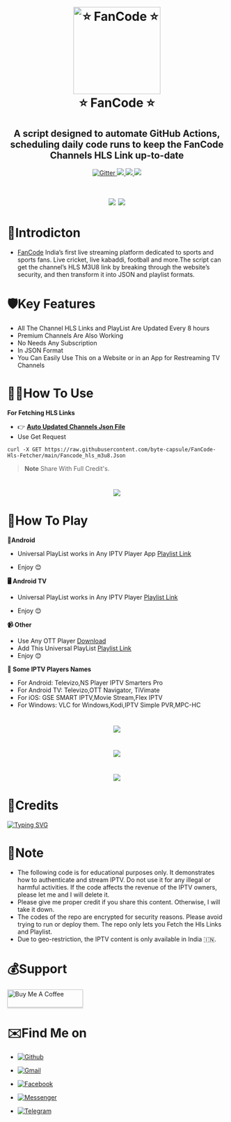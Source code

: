 




<h1 align="center">
  <br>
  <a href="https://play.google.com/store/apps/details?id=com.aynaott.apps"><img src="https://github.com/byte-capsule/FanCode-Hls-Fetcher/blob/main/images/fancode_logo.png" alt="⭐ FanCode ⭐" width="200"></a>
  <br>
  ⭐ FanCode ⭐
  <br>
</h1>

<h2 align="center">A script designed to automate GitHub Actions, scheduling daily code runs to keep the FanCode Channels HLS Link up-to-date</h2>

<p align="center">
  <a href="https://www.python.org/">
    <img src="https://img.shields.io/badge/Made_With-Python_3.12%2B-blue"
         alt="Gitter">
  
  <a href="https://saythanks.io/to/bullredeyes@gmail.com">
      <img src="https://img.shields.io/badge/Byte_Capsule-%E2%98%BC-green.svg">
  </a>
  <a href="https://play.google.com/store/apps/details?id=com.banglalink.toffee">
    <img src="https://img.shields.io/badge/App-AynaaOTT-red">
  </a>
  </a>
  <a href="https://gitter.im/amitmerchant1990/electron-markdownify"><img src="https://img.shields.io/badge/Made%20in-Bangladesh_🇧🇩-green?colorA=%23ff0000&colorB=%23017e40&style=flat-square"></a>
</p>

<h1 align="center">
 <a href="www.aynaott.com"><img src="https://github.com/byte-capsule/FanCode-Hls-Fetcher/blob/main/images/fancode_banner.png"></a>
<a href="https://hits.seeyoufarm.com"><img src="https://hits.seeyoufarm.com/api/count/incr/badge.svg?url=https%3A%2F%2Fgithub.com%2Fbyte-capsule%2FFanCode-Hls-Fetcher&count_bg=%2379C83D&title_bg=%23555555&icon=mattermost.svg&icon_color=%23E7E7E7&title=Visitors+&edge_flat=false"/></a>
</h1>

# 📕Introdicton 
* [FanCode](https://play.google.com/store/apps/details?id=com.banglalink.toffee) India’s first live streaming platform dedicated to sports and sports fans. Live cricket, live kabaddi, football and more.The script can get the channel’s HLS M3U8 link by breaking through the website’s security, and then transform it into JSON and playlist formats.


# 🛡️Key Features

* All The Channel HLS Links and PlayList Are Updated Every 8 hours 
* Premium Channels Are Also Working
* No Needs Any Subscription 
* In JSON Format
* You Can Easily Use This on a Website or in an App for Restreaming TV Channels 



# 👨‍💻How To Use
**For Fetching HLS Links**
* 👉 **[Auto Updated Channels Json File](https://raw.githubusercontent.com/byte-capsule/FanCode-Hls-Fetcher/main/Fancode_hls_m3u8.Json)**
* Use Get Request




```
curl -X GET https://raw.githubusercontent.com/byte-capsule/FanCode-Hls-Fetcher/main/Fancode_hls_m3u8.Json

```

> **Note**
> Share With Full Credit's.


<h1 align="center">
 <a href="https://raw.githubusercontent.com/byte-capsule/FanCode-Hls-Fetcher/main/Fancode_hls_m3u8.Json?"><img src="https://github.com/byte-capsule/FanCode-Hls-Fetcher/blob/main/images/output.jpg"></a>
</h1>

# 🎥How To Play
**📱Android**

* Universal PlayList works in Any IPTV Player App [Playlist Link](https://raw.githubusercontent.com/byte-capsule/FanCode-Hls-Fetcher/main/Fancode_Live.m3u)

*  Enjoy 😊

**🖥️ Android TV**

* Universal PlayList works in Any IPTV Player [Playlist Link](https://raw.githubusercontent.com/byte-capsule/FanCode-Hls-Fetcher/main/Fancode_Live.m3u)

*  Enjoy 😊

**📹 Other**
* Use Any OTT Player [Download](https://www.google.com/search?q=ott+player+for+pc+and+ios&client=ms-android-xiaomi-terr1-rso2&sca_esv=596181589&sxsrf=AM9HkKnV10drltrN-Twr51eQaTzOzAP_pg%3A1704535658479&ei=aiaZZebrHIG8juMPwLuasAQ&oq=ott+player+for+pc+and+ios&gs_lp=EhNtb2JpbGUtZ3dzLXdpei1zZXJwIhlvdHQgcGxheWVyIGZvciBwYyBhbmQgaW9zMgUQIRigATIFECEYoAEyBRAhGJ8FSKIzUKAIWKcucAJ4AZABAJgBlgOgAbARqgEJMC4zLjQuMS4xuAEDyAEA-AEBwgIKEAAYRxjWBBiwA8ICBhAAGBYYHuIDBBgAIEGIBgGQBgg&sclient=mobile-gws-wiz-serp)
* Add This Universal PlayList [Playlist Link](https://raw.githubusercontent.com/byte-capsule/FanCode-Hls-Fetcher/main/Fancode_Live.m3u)
*  Enjoy 😊

**🧩 Some IPTV Players Names**
* For Android: Televizo,NS Player IPTV Smarters Pro
* For Android TV: Televizo,OTT Navigator, TiVimate
* For iOS: GSE SMART IPTV,Movie Stream,Flex IPTV
* For Windows: VLC for Windows,Kodi,IPTV Simple PVR,MPC-HC


<h1 align="center">
 <a href="https://raw.githubusercontent.com/byte-capsule/FanCode-Hls-Fetcher/main/Fancode_Live.m3u"><img src="https://github.com/byte-capsule/FanCode-Hls-Fetcher/blob/main/images/1.jpg"></a>
</h1>
<h1 align="center">
 <a href="https://raw.githubusercontent.com/byte-capsule/FanCode-Hls-Fetcher/main/Fancode_Live.m3u"><img src="https://github.com/byte-capsule/FanCode-Hls-Fetcher/blob/main/images/2.jpg"></a>
</h1>
<h1 align="center">
 <a href="https://raw.githubusercontent.com/byte-capsule/FanCode-Hls-Fetcher/main/Fancode_Live.m3u"><img src="https://github.com/byte-capsule/FanCode-Hls-Fetcher/blob/main/images/3.jpg"></a>
</h1>



# 🚬Credits
[![Typing SVG](https://readme-typing-svg.demolab.com?font=Fira+Code&pause=100&color=FF2C10&background=31FF9400&width=400&lines=Made+By+Byte+Capsule)](https://git.io/typing-svg)


# 💌Note
* The following code is for educational purposes only. It demonstrates how to authenticate and stream IPTV. Do not use it for any illegal or harmful activities. If the code affects the revenue of the IPTV owners, please let me  and I will delete it.
* Please give me proper credit if you share this content. Otherwise, I will take it down.
* The codes of the repo are encrypted for security reasons. Please avoid trying to run or deploy them. The repo only lets you Fetch the Hls Links and Playlist.
*  Due to geo-restriction, the IPTV content is only available in India 🇮🇳.





# 💰Support

<a href="https://github.com/byte-capsule/" target="_blank"><img src="https://www.buymeacoffee.com/assets/img/custom_images/purple_img.png" alt="Buy Me A Coffee" style="height: 41px !important;width: 174px !important;box-shadow: 0px 3px 2px 0px rgba(190, 190, 190, 0.5) !important;-webkit-box-shadow: 0px 3px 2px 0px rgba(190, 190, 190, 0.5) !important;" ></a>




# ✉️Find Me on 

- [![Github](https://img.shields.io/badge/Github-Byte_Capsule-purple?style=for-the-badge&logo=github)](https://github.com/byte-capsule)

- [![Gmail](https://img.shields.io/badge/Gmail-Byte_Capsule-green?style=for-the-badge&logo=gmail)](mailto:jeshanakand2017@gmail.com)

- [![Facebook](https://img.shields.io/badge/Facebook-Jeshan_Akand-blue?style=for-the-badge&logo=facebook)](https://t.me/J_9X_H_9X_N)

- [![Messenger](https://img.shields.io/badge/Messenger-Jeshan_Akand-orange?style=for-the-badge&logo=messenger)](https://t.me/J_9X_H_9X_N)

- [![Telegram](https://img.shields.io/badge/Telegram-Byte_Capsule-indigo?style=for-the-badge&logo=telegram)](https://t.me/J_9X_H_9X_N)
